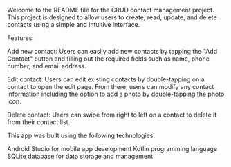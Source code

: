 Welcome to the README file for the CRUD contact management project. This project is designed to allow users to create, read, update, and delete contacts using a simple and intuitive interface.

Features:

Add new contact: Users can easily add new contacts by tapping the "Add Contact" button and filling out the required fields such as name, phone number, and email address.

Edit contact: Users can edit existing contacts by double-tapping on a contact to open the edit page.
From there, users can modify any contact information including the option to add a photo by double-tapping the photo icon.

Delete contact: Users can swipe from right to left on a contact to delete it from their contact list.


This app was built using the following technologies:

Android Studio for mobile app development
Kotlin programming language
SQLite database for data storage and management
